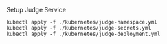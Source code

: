 Setup Judge Service

```
kubectl apply -f ./kubernetes/judge-namespace.yml
kubectl apply -f ./kubernetes/judge-secrets.yml
kubectl apply -f ./kubernetes/judge-deployment.yml
```

